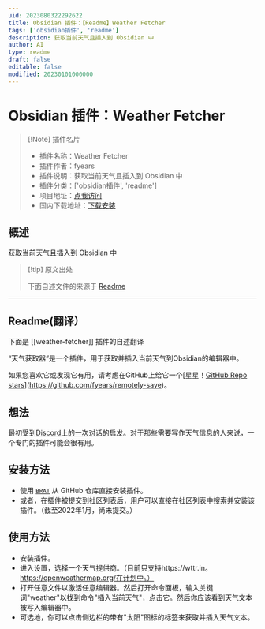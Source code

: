 ```yaml
---
uid: 2023080322292622
title: Obsidian 插件：【Readme】Weather Fetcher
tags: ['obsidian插件', 'readme']
description: 获取当前天气且插入到 Obsidian 中
author: AI
type: readme
draft: false
editable: false
modified: 20230101000000
---
```


# Obsidian 插件：Weather Fetcher

> [!Note] 插件名片
> - 插件名称：Weather Fetcher
> - 插件作者：fyears
> - 插件说明：获取当前天气且插入到 Obsidian 中
> - 插件分类：['obsidian插件', 'readme']
> - 项目地址：[点我访问](https://github.com/fyears/weather-fetcher)
> - 国内下载地址：[下载安装](https://pkmer.cn/products/plugin/pluginMarket/?weather-fetcher)

## 概述

获取当前天气且插入到 Obsidian 中



> [!tip] 原文出处
> 
>下面自述文件的来源于 [Readme](https://ghproxy.net/https://raw.githubusercontent.com/fyears/weather-fetcher/main/README.md)
> 

---

## Readme(翻译）

下面是 [[weather-fetcher]] 插件的自述翻译


“天气获取器”是一个插件，用于获取并插入当前天气到Obsidian的编辑器中。

如果您喜欢它或发现它有用，请考虑在GitHub上给它一个[星星！[GitHub Repo stars](https://img.shields.io/github/stars/fyears/weather-fetcher?style=social)](https://github.com/fyears/remotely-save)。

## 想法

最初受到[Discord上的一次对话](https://discord.com/channels/686053708261228577/840286238928797736/930637892546609202)的启发。对于那些需要写作天气信息的人来说，一个专门的插件可能会很有用。

## 安装方法

- 使用 [`BRAT`](https://github.com/TfTHacker/obsidian42-brat) 从 GitHub 仓库直接安装插件。
- 或者，在插件被提交到社区列表后，用户可以直接在社区列表中搜索并安装该插件。（截至2022年1月，尚未提交。）

## 使用方法

- 安装插件。
- 进入设置，选择一个天气提供商。（目前只支持https://wttr.in。https://openweathermap.org/在计划中。）
- 打开任意文件以激活任意编辑器。然后打开命令面板，输入关键词"weather"以找到命令"插入当前天气"，点击它。然后你应该看到天气文本被写入编辑器中。
- 可选地，你可以点击侧边栏的带有"太阳"图标的标签来获取并插入天气文本。



